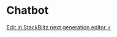 # Chatbot

[Edit in StackBlitz next generation editor ⚡️](https://stackblitz.com/~/github.com/Kumardev16/Chatbot)
